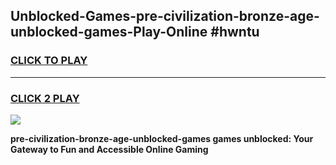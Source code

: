 
## Unblocked-Games-pre-civilization-bronze-age-unblocked-games-Play-Online #hwntu
<h3>
<a href="https://news.freeplayer.one?title=pre-civilization-bronze-age-unblocked-games&ref=3">CLICK TO PLAY</a></h3>
<hr>

<h3>
<a href="https://news.freeplayer.one?title=pre-civilization-bronze-age-unblocked-games&ref=3">CLICK 2 PLAY</a>
  
</h3>

<a href="https://news.freeplayer.one?title=pre-civilization-bronze-age-unblocked-games&ref=3"><img src="https://clearcache.store/games.png"></a>


**pre-civilization-bronze-age-unblocked-games games unblocked: Your Gateway to Fun and Accessible Online Gaming**
